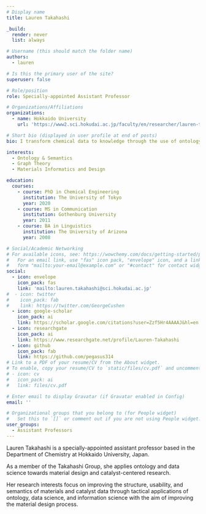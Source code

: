 ```yaml
---
# Display name
title: Lauren Takahashi

_build:
  render: never
  list: always

# Username (this should match the folder name)
authors:
  - lauren

# Is this the primary user of the site?
superuser: false

# Role/position
role: Specially-appointed Assistant Professor

# Organizations/Affiliations
organizations:
  - name: Hokkaido University
    url: 'https://www2.sci.hokudai.ac.jp/faculty/en/researcher/lauren-takahashi'

# Short bio (displayed in user profile at end of posts)
bio: I transform chemical data to knowledge through the use of ontology, graph theory, and informatics.

interests:
  - Ontology & Semantics
  - Graph Theory
  - Materials Informatics and Design

education:
  courses:
    - course: PhD in Chemical Engineering
      institution: The University of Tokyo
      year: 2020
    - course: MS in Communication
      institution: Gothenburg University
      year: 2011
    - course: BA in Linguistics
      institution: The University of Arizona
      year: 2008

# Social/Academic Networking
# For available icons, see: https://wowchemy.com/docs/getting-started/page-builder/#icons
#   For an email link, use "fas" icon pack, "envelope" icon, and a link in the
#   form "mailto:your-email@example.com" or "#contact" for contact widget.
social:
  - icon: envelope
    icon_pack: fas
    link: 'mailto:lauren.takahashi@sci.hokudai.ac.jp'
#  - icon: twitter
#    icon_pack: fab
#    link: https://twitter.com/GeorgeCushen
  - icon: google-scholar
    icon_pack: ai
    link: https://scholar.google.com/citations?user=Zzf5Hr4AAAAJ&hl=en
  - icon: researchgate
    icon_pack: ai
    link: https://www.researchgate.net/profile/Lauren-Takahashi
  - icon: github
    icon_pack: fab
    link: https://github.com/pegasus314
# Link to a PDF of your resume/CV from the About widget.
# To enable, copy your resume/CV to `static/files/cv.pdf` and uncomment the lines below.
# - icon: cv
#   icon_pack: ai
#   link: files/cv.pdf

# Enter email to display Gravatar (if Gravatar enabled in Config)
email: ''

# Organizational groups that you belong to (for People widget)
#   Set this to `[]` or comment out if you are not using People widget.
user_groups:
  - Assistant Professors
---
```


Lauren Takahashi is a specially-appointed assistant professor based in the Department of Chemistry at Hokkaido University, Japan. 

As a member of the Takahashi Group, she applies ontology and data science towards material design and catalyst-centered research.

Her research interests focus on improving the structure, usability, and semantics of materials and catalyst data through tactical applications of ontology, data science, and information science with the aim of improving the material design process.
